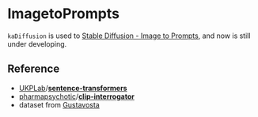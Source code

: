 # ImagetoPrompts

`kaDiffusion` is used to [Stable Diffusion - Image to Prompts](https://www.kaggle.com/competitions/stable-diffusion-image-to-prompts/overview), and now is still under developing.


## Reference

- [UKPLab](https://github.com/UKPLab)/**[sentence-transformers](https://github.com/UKPLab/sentence-transformers)**
- [pharmapsychotic](https://github.com/pharmapsychotic)/**[clip-interrogator](https://github.com/pharmapsychotic/clip-interrogator)**
- dataset from [Gustavosta](https://github.com/Gustavosta/Gustavosta)
